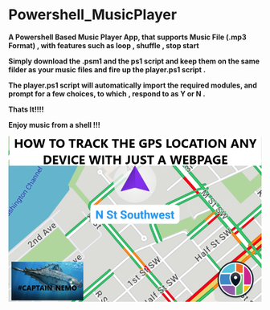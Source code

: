 # Powershell_MusicPlayer
<p><b>A Powershell Based Music Player App, that supports  Music File (.mp3 Format) , with features such as loop , shuffle , stop start</p></b>


<p><b>  Simply download the .psm1 and the ps1 script and keep them on the same filder as your music files and fire up the player.ps1 script .</p></b>
<p><b>  The player.ps1 script will automatically import the required modules, and prompt for a few choices, to which , respond to as Y or N .</p></b>
  <p><b>Thats It!!!!</p></b>
  
 <p><b> Enjoy music from a shell !!!<p><b>
  <a href="https://youtu.be/lBihVHO2t1I" rel="nofollow">
<img src="https://github.com/1captainnemo1/GPSLocator/blob/master/gps1.png?raw=true" alt="to_video" style="max-width:100%;">
 </a>
  
  
